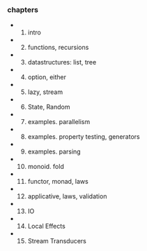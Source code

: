 ### chapters

- 1. intro
- 2. functions, recursions
- 3. datastructures: list, tree
- 4. option, either
- 5. lazy, stream
- 6. State, Random
- 7. examples. parallelism
- 8. examples. property testing, generators
- 9. examples. parsing
- 10. monoid. fold
- 11. functor, monad, laws
- 12. applicative, laws, validation
- 13. IO
- 14. Local Effects
- 15. Stream Transducers
